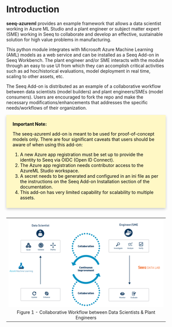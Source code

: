 # Introduction

**seeq-azureml** provides an example framework that allows a data scientist working in Azure ML Studio and a plant
engineer or subject matter expert (SME) working in Seeq to collaborate and develop an effective, sustainable solution
for high value problems in manufacturing.

This python module integrates with Microsoft Azure Machine Learning (AML) models as a web service and can be installed
as a Seeq Add-on in Seeq Workbench. The plant engineer and/or SME interacts with the module through an easy to use UI
from which they can accomplish critical activities such as ad hoc/historical evaluations, model deployment in real time,
scaling to other assets, etc.

The Seeq Add-on is distributed as an example of a collaborative workflow between data scientists (model builders) and
plant engineers/SMEs (model consumers). Users are encouraged to fork the repo and make the necessary
modifications/enhancements that addresses the specific needs/workflows of their organization.

<div style="background-color: #FFF8C5; box-shadow: 0 4px 8px 0 rgba(0,0,0,0.2); padding: 10px">
	<div style="color: black; margin: 10px 10px 10px 10px">
		<b>Important Note:</b>
		<p>
			The seeq-azureml add-on is meant to be used for proof-of-concept models only. There are four significant caveats that users should be aware of when using this add-on:
		</p>
		<ol type="1">
		  <li>A new Azure app registration must be set up to provide the identity to Seeq via OIDC (Open ID Connect).</li>
		  <li>The Azure app registration needs contributor access to the AzureML Studio workspace.</li>
		  <li>A secret needs to be generated and configured in an ini file as per the instructions on the Seeq Add-on Installation section of the documentation.</li>
		  <li>This add-on has very limited capability for scalability to multiple assets.</li>
		</ol>
	</div>
</div>


<br>
<table border="0" align="center">
 <tr>
    <td><img alt="image" src="../_static/workflow_collabo.png"></td>
 </tr>
 <tr>
    <td align="center">Figure 1 - Collaborative Workflow between Data Scientists & Plant Engineers</td>
 </tr>
</table>
<br><br>


